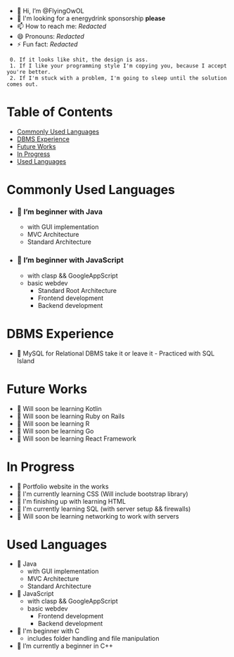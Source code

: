 - 👋 Hi, I’m @FlyingOwOL
- 💞️ I'm looking for a energydrink sponsorship **please**
- 📫 How to reach me: *Redacted*
- 😄 Pronouns: *Redacted*
- ⚡ Fun fact: *Redacted*

```
 0. If it looks like shit, the design is ass. 
 1. If I like your programming style I'm copying you, because I accept you're better.
 2. If I'm stuck with a problem, I'm going to sleep until the solution comes out.
```

# Table of Contents
- [Commonly Used Languages](#commonly-used-languages)
- [DBMS Experience](#dbms-experience)
- [Future Works](#future-works)
- [In Progress](#in-progress)
- [Used Languages](#used-languages)





# Commonly Used Languages
- ### 🌳 I’m beginner with Java 
     - with GUI implementation 
     - MVC Architecture 
     - Standard Architecture 
- ### 🌳 I’m beginner with JavaScript 
     - with clasp && GoogleAppScript
     - basic webdev
        - Standard Root Architecture
        - Frontend development
        - Backend development 


# DBMS Experience
- 🌱 MySQL for Relational DBMS take it or leave it
        - Practiced with SQL Island 


# Future Works
- 🌱 Will soon be learning Kotlin
- 🌱 Will soon be learning Ruby on Rails
- 🌱 Will soon be learning R
- 🌱 Will soon be learning Go
- 🌱 Will soon be learning React Framework


# In Progress 
- 🌱 Portfolio website in the works
- 🌱 I'm currently learning CSS (Will include bootstrap library)
- 🌱 I'm finishing up with learning HTML
- 🌱 I'm currently learning SQL (with server setup && firewalls)
- 🌱 Will soon be learning networking to work with servers


# Used Languages
- 🌳 Java
     - with GUI implementation 
     - MVC Architecture 
     - Standard Architecture
- 🌳 JavaScript
     - with clasp && GoogleAppScript
     - basic webdev
        - Frontend development
        - Backend development
- 🌳 I'm beginner with C 
     - includes folder handling and file manipulation
- 🌱 I’m currently a beginner in C++


<!---
FlyingOwOL/FlyingOwOL is a ✨ special ✨ repository because its `README.md` (this file) appears on your GitHub profile.
You can click the Preview link to take a look at your changes.
--->
